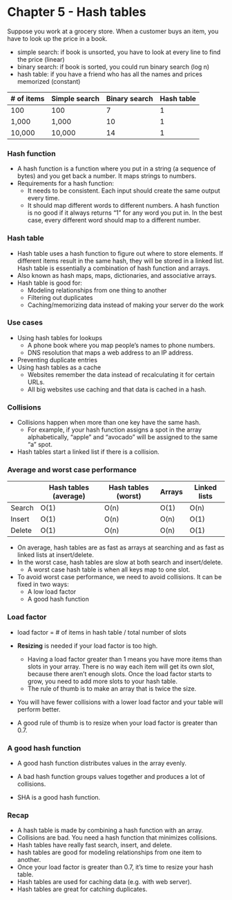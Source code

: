 # Chapter 5 - Hash tables

Suppose you work at a grocery store. When a customer buys an item, you have to look up the price in a book.

- simple search: if book is unsorted, you have to look at every line to find the price (linear)
- binary search: if book is sorted, you could run binary search (log n)
- hash table: if you have a friend who has all the names and prices memorized (constant)

| # of items | Simple search | Binary search | Hash table |
| --- | --- | --- | --- |
| 100 | 100 | 7 | 1 |
| 1,000 | 1,000 | 10 | 1 |
| 10,000 | 10,000 | 14 | 1 |

### Hash function

- A hash function is a function where you put in a string (a sequence of bytes) and you get back a number. It maps strings to numbers.
- Requirements for a hash function:
    - It needs to be consistent. Each input should create the same output every time.
    - It should map different words to different numbers. A hash function is no good if it always returns “1” for any word you put in. In the best case, every different word should map to a different number.

### Hash table

- Hash table uses a hash function to figure out where to store elements. If different items result in the same hash, they will be stored in a linked list. Hash table is essentially a combination of hash function and arrays.
- Also known as hash maps, maps, dictionaries, and associative arrays.
- Hash table is good for:
    - Modeling relationships from one thing to another
    - Filtering out duplicates
    - Caching/memorizing data instead of making your server do the work

### Use cases

- Using hash tables for lookups
    - A phone book where you map people’s names to phone numbers.
    - DNS resolution that maps a web address to an IP address.
- Preventing duplicate entries
- Using hash tables as a cache
    - Websites remember the data instead of recalculating it for certain URLs.
    - All big websites use caching and that data is cached in a hash.

### Collisions

- Collisions happen when more than one key have the same hash.
    - For example, if your hash function assigns a spot in the array alphabetically, “apple” and “avocado” will be assigned to the same “a” spot.
- Hash tables start a linked list if there is a collision.
     

### Average and worst case performance

|  | Hash tables (average) | Hash tables (worst) | Arrays | Linked lists |
| --- | --- | --- | --- | --- |
| Search | O(1) | O(n) | O(1) | O(n) |
| Insert | O(1) | O(n) | O(n) | O(1) |
| Delete | O(1) | O(n) | O(n) | O(1) |
- On average, hash tables are as fast as arrays at searching and as fast as linked lists at insert/delete.
- In the worst case, hash tables are slow at both search and insert/delete.
    - A worst case hash table is when all keys map to one slot.
- To avoid worst case performance, we need to avoid collisions. It can be fixed in two ways:
    - A low load factor
    - A good hash function

### Load factor

- load factor = # of items in hash table / total number of slots
     
- **Resizing** is needed if your load factor is too high.
    - Having a load factor greater than 1 means you have more items than slots in your array. There is no way each item will get its own slot, because there aren’t enough slots. Once the load factor starts to grow, you need to add more slots to your hash table.
    - The rule of thumb is to make an array that is twice the size.
- You will have fewer collisions with a lower load factor and your table will perform better.
- A good rule of thumb is to resize when your load factor is greater than 0.7.

### A good hash function

- A good hash function distributes values in the array evenly.
     
- A bad hash function groups values together and produces a lot of collisions.
     
- SHA is a good hash function.

### Recap

- A hash table is made by combining a hash function with an array.
- Collisions are bad. You need a hash function that minimizes collisions.
- Hash tables have really fast search, insert, and delete.
- hash tables are good for modeling relationships from one item to another.
- Once your load factor is greater than 0.7, it’s time to resize your hash table.
- Hash tables are used for caching data (e.g. with web server).
- Hash tables are great for catching duplicates.